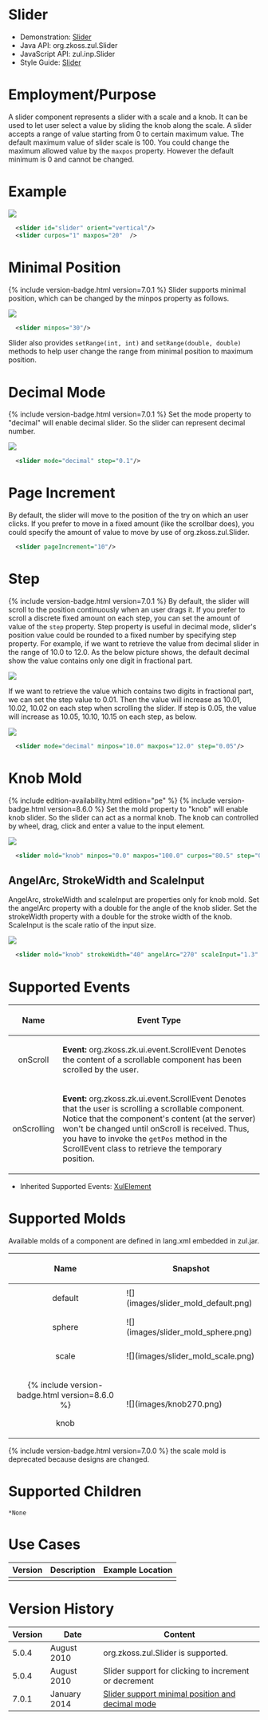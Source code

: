 

# Slider

- Demonstration: [Slider](http://www.zkoss.org/zkdemo/input/slider)
- Java API: <javadoc>org.zkoss.zul.Slider</javadoc>
- JavaScript API: <javadoc directory="jsdoc">zul.inp.Slider</javadoc>
- Style Guide: [
  Slider](ZK_Style_Guide/XUL_Component_Specification/Slider)

# Employment/Purpose

A slider component represents a slider with a scale and a knob. It can
be used to let user select a value by sliding the knob along the scale.
A slider accepts a range of value starting from 0 to certain maximum
value. The default maximum value of slider scale is 100. You could
change the maximum allowed value by the `maxpos` property. However the
default minimum is 0 and cannot be changed.

# Example

![](images/ZKComRef_Slider.png)

``` xml
  <slider id="slider" orient="vertical"/>
  <slider curpos="1" maxpos="20"  />
```

# Minimal Position

{% include version-badge.html version=7.0.1 %} Slider supports minimal position,
which can be changed by the minpos property as follows.

![](images/min_slider.png)

``` xml
  <slider minpos="30"/>
```

Slider also provides `setRange(int, int)` and `setRange(double, double)`
methods to help user change the range from minimal position to maximum
position.

# Decimal Mode

{% include version-badge.html version=7.0.1 %} Set the mode property to "decimal"
will enable decimal slider. So the slider can represent decimal number.

![](images/dec_slider.png)

``` xml
  <slider mode="decimal" step="0.1"/>
```

# Page Increment

By default, the slider will move to the position of the try on which an
user clicks. If you prefer to move in a fixed amount (like the scrollbar
does), you could specify the amount of value to move by use of
<javadoc method="setPageIncrement(int)">org.zkoss.zul.Slider</javadoc>.

``` xml
  <slider pageIncrement="10"/>
```

# Step

{% include version-badge.html version=7.0.1 %} By default, the slider will scroll to
the position continuously when an user drags it. If you prefer to scroll
a discrete fixed amount on each step, you can set the amount of value of
the `step` property. Step property is useful in decimal mode, slider's
position value could be rounded to a fixed number by specifying step
property. For example, if we want to retrieve the value from decimal
slider in the range of 10.0 to 12.0. As the below picture shows, the
default decimal show the value contains only one digit in fractional
part.

![](images/dec_slider_no_step.png)

If we want to retrieve the value which contains two digits in fractional
part, we can set the step value to 0.01. Then the value will increase as
10.01, 10.02, 10.02 on each step when scrolling the slider. If step is
0.05, the value will increase as 10.05, 10.10, 10.15 on each step, as
below.

![](images/dec_slider_step.png)

``` xml
  <slider mode="decimal" minpos="10.0" maxpos="12.0" step="0.05"/>
```

# Knob Mold

{% include edition-availability.html edition="pe" %} {% include version-badge.html version=8.6.0 %} Set the mold
property to "knob" will enable knob slider. So the slider can act as a
normal knob. The knob can controlled by wheel, drag, click and enter a
value to the input element.

![](images/knob360.png)

``` xml
  <slider mold="knob" minpos="0.0" maxpos="100.0" curpos="80.5" step="0.5" strokeWidth="40"/>
```

## AngelArc, StrokeWidth and ScaleInput

AngelArc, strokeWidth and scaleInput are properties only for knob mold.
Set the angelArc property with a double for the angle of the knob
slider. Set the strokeWidth property with a double for the stroke width
of the knob. ScaleInput is the scale ratio of the input size.

![](images/knob270.png)

``` xml
  <slider mold="knob" strokeWidth="40" angelArc="270" scaleInput="1.3" minpos="0.0" maxpos="100.0" curpos="80.5" step="0.5"/>
```

# Supported Events

<table>
<thead>
<tr class="header">
<th><center>
<p>Name</p>
</center></th>
<th><center>
<p>Event Type</p>
</center></th>
</tr>
</thead>
<tbody>
<tr class="odd">
<td><center>
<p>onScroll</p>
</center></td>
<td><p><strong>Event:</strong>
<javadoc>org.zkoss.zk.ui.event.ScrollEvent</javadoc> Denotes the content
of a scrollable component has been scrolled by the user.</p></td>
</tr>
<tr class="even">
<td><center>
<p>onScrolling</p>
</center></td>
<td><p><strong>Event:</strong>
<javadoc>org.zkoss.zk.ui.event.ScrollEvent</javadoc> Denotes that the
user is scrolling a scrollable component. Notice that the component's
content (at the server) won't be changed until onScroll is received.
Thus, you have to invoke the <code>getPos</code> method in the
ScrollEvent class to retrieve the temporary position.</p></td>
</tr>
</tbody>
</table>

- Inherited Supported Events: [
  XulElement](ZK_Component_Reference/Base_Components/XulElement#Supported_Events)

# Supported Molds

Available molds of a component are defined in lang.xml embedded in
zul.jar.

<table>
<thead>
<tr class="header">
<th><center>
<p>Name</p>
</center></th>
<th><center>
<p>Snapshot</p>
</center></th>
</tr>
</thead>
<tbody>
<tr class="odd">
<td><center>
<p>default</p>
</center></td>
<td>![](images/slider_mold_default.png)</td>
</tr>
<tr class="even">
<td><center>
<p>sphere</p>
</center></td>
<td>![](images/slider_mold_sphere.png)</td>
</tr>
<tr class="odd">
<td><center>
<p>scale</p>
</center></td>
<td>![](images/slider_mold_scale.png)</td>
</tr>
<tr class="even">
<td><center>
<p>{% include version-badge.html version=8.6.0 %}</p>
</center>
<center>
<p>knob</p>
</center></td>
<td>![](images/knob270.png)</td>
</tr>
</tbody>
</table>

{% include version-badge.html version=7.0.0 %} the scale mold is deprecated because
designs are changed.

# Supported Children

`*None`

# Use Cases

| Version | Description | Example Location |
|---------|-------------|------------------|
|         |             |                  |

# Version History



| Version | Date         | Content                                                                                     |
|---------|--------------|---------------------------------------------------------------------------------------------|
| 5.0.4   | August 2010  | <javadoc method="setPageIncrement(int)">org.zkoss.zul.Slider</javadoc> is supported.        |
| 5.0.4   | August 2010  | Slider support for clicking to increment or decrement                                       |
| 7.0.1   | January 2014 | [Slider support minimal position and decimal mode](http://tracker.zkoss.org/browse/ZK-2085) |



